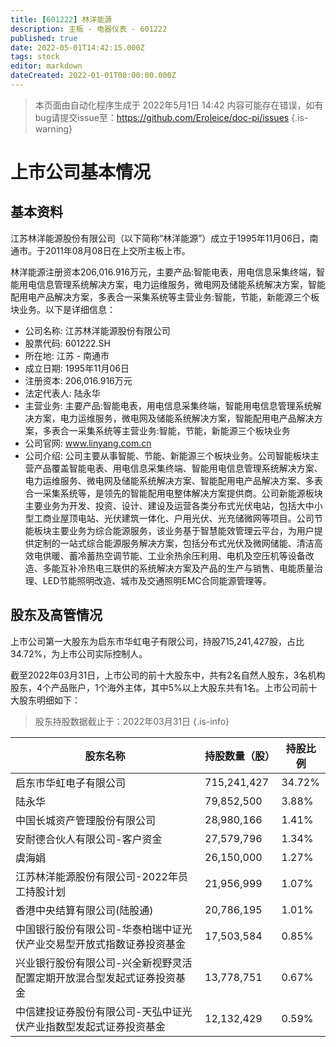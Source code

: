 ```yaml
---
title: [601222] 林洋能源
description: 主板 - 电器仪表 - 601222
published: true
date: 2022-05-01T14:42:15.000Z
tags: stock
editor: markdown
dateCreated: 2022-01-01T00:00:00.000Z
---
```


> 本页面由自动化程序生成于 2022年5月1日 14:42
> 内容可能存在错误，如有bug请提交issue至：https://github.com/Eroleice/doc-pi/issues
{.is-warning}

# 上市公司基本情况

## 基本资料

江苏林洋能源股份有限公司（以下简称“林洋能源”）成立于1995年11月06日，南通市。于2011年08月08日在上交所主板上市。

林洋能源注册资本206,016.916万元，主要产品:智能电表，用电信息采集终端，智能用电信息管理系统解决方案，电力运维服务，微电网及储能系统解决方案，智能配用电产品解决方案，多表合一采集系统等主营业务:智能，节能，新能源三个板块业务。以下是详细信息：

- 公司名称: 江苏林洋能源股份有限公司
- 股票代码: 601222.SH
- 所在地: 江苏 - 南通市
- 成立日期: 1995年11月06日
- 注册资本: 206,016.916万元
- 法定代表人: 陆永华
- 主营业务: 主要产品:智能电表，用电信息采集终端，智能用电信息管理系统解决方案，电力运维服务，微电网及储能系统解决方案，智能配用电产品解决方案，多表合一采集系统等主营业务:智能，节能，新能源三个板块业务
- 公司官网: www.linyang.com.cn
- 公司介绍: 公司主要从事智能、节能、新能源三个板块业务。公司智能板块主营产品覆盖智能电表、用电信息采集终端、智能用电信息管理系统解决方案、电力运维服务、微电网及储能系统解决方案、智能配用电产品解决方案、多表合一采集系统等，是领先的智能配用电整体解决方案提供商。公司新能源板块主要业务为开发、投资、设计、建设及运营各类分布式光伏电站，包括大中小型工商业屋顶电站、光伏建筑一体化、户用光伏、光充储微网等项目。公司节能板块主要业务为综合能源服务，该业务基于智慧能效管理云平台，为用户提供定制的一站式综合能源服务解决方案，包括分布式光伏及微网储能、清洁高效电供暖、蓄冷蓄热空调节能、工业余热余压利用、电机及空压机等设备改造、多能互补冷热电三联供的系统解决方案及产品的生产与销售、电能质量治理、LED节能照明改造、城市及交通照明EMC合同能源管理等。


## 股东及高管情况

上市公司第一大股东为启东市华虹电子有限公司，持股715,241,427股，占比34.72%，为上市公司实际控制人。

截至2022年03月31日，上市公司的前十大股东中，共有2名自然人股东，3名机构股东，4个产品账户，1个海外主体，其中5%以上大股东共有1名。上市公司前十大股东明细如下：

> 股东持股数据截止于：2022年03月31日
{.is-info}

| 股东名称 | 持股数量（股） | 持股比例 |
| --- | --- | --- |
| 启东市华虹电子有限公司 | 715,241,427 | 34.72% |
| 陆永华 | 79,852,500 | 3.88% |
| 中国长城资产管理股份有限公司 | 28,980,166 | 1.41% |
| 安耐德合伙人有限公司-客户资金 | 27,579,796 | 1.34% |
| 虞海娟 | 26,150,000 | 1.27% |
| 江苏林洋能源股份有限公司-2022年员工持股计划 | 21,956,999 | 1.07% |
| 香港中央结算有限公司(陆股通) | 20,786,195 | 1.01% |
| 中国银行股份有限公司-华泰柏瑞中证光伏产业交易型开放式指数证券投资基金 | 17,503,584 | 0.85% |
| 兴业银行股份有限公司-兴全新视野灵活配置定期开放混合型发起式证券投资基金 | 13,778,751 | 0.67% |
| 中信建投证券股份有限公司-天弘中证光伏产业指数型发起式证券投资基金 | 12,132,429 | 0.59% |




